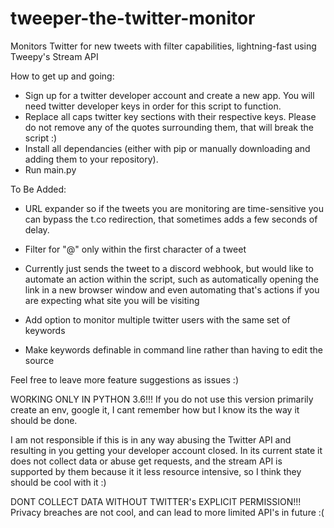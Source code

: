 # tweeper-the-twitter-monitor
Monitors Twitter for new tweets with filter capabilities, lightning-fast using Tweepy's Stream API

How to get up and going:

 - Sign up for a twitter developer account and create a new app. You will need twitter developer keys in order for this script to function.
 - Replace all caps twitter key sections with their respective keys. Please do not remove any of the quotes surrounding them, that will break the script :)
 - Install all dependancies (either with pip or manually downloading and adding them to your repository).
 - Run main.py

To Be Added:
 - URL expander so if the tweets you are monitoring are time-sensitive you can bypass the t.co redirection, that sometimes adds a few seconds of delay.
  
 - Filter for "@" only within the first character of a tweet
 
 - Currently just sends the tweet to a discord webhook, but would like to automate an action within the script, such as automatically opening the link in a new browser window and even automating that's actions if you are expecting what site you will be visiting
 
 - Add option to monitor multiple twitter users with the same set of keywords
 
 - Make keywords definable in command line rather than having to edit the source

Feel free to leave more feature suggestions as issues :)

WORKING ONLY IN PYTHON 3.6!!! If you do not use this version primarily create an env, google it, I cant remember how but I know its the way it should be done.

I am not responsible if this is in any way abusing the Twitter API and resulting in you getting your developer account closed. In its current state it does not collect data or abuse get requests, and the stream API is supported by them because it it less resource intensive, so I think they should be cool with it :) 

DONT COLLECT DATA WITHOUT TWITTER's EXPLICIT PERMISSION!!! Privacy breaches are not cool, and can lead to more limited API's in future :(
